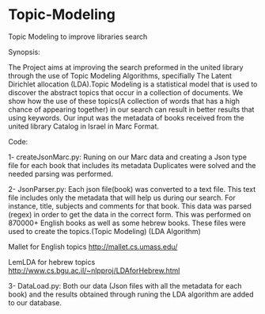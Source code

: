 # Topic-Modeling
Topic Modeling to improve libraries search

Synopsis:

The Project aims at improving the search preformed in the united library through the use of Topic Modeling Algorithms, specifially
The Latent Dirichlet allocation (LDA).Topic Modeling is a statistical model that is used to discover the abstract topics that 
occur in a collection of documents. We show how the use of these topics(A collection of words that has a high chance of appearing
together) in our search can result in better results that using keywords.
Our input was the metadata of books received from the united library Catalog in Israel in Marc Format.

Code:

1- createJsonMarc.py: Runing on our Marc data and creating a Json type file for each book that includes its metadata       Duplicates were solved and the needed parsing was performed.

2- JsonParser.py: Each json file(book) was converted to a text file. This text file includes only the metadata that will help us during our search. For instance, title, subjects and comments for that book. This data was parsed (regex) in order to   get the data in the correct form. This was performed on 870000+ English books as well as some hebrew books. 
These files were used to create the topics.(Topic Modeling) (LDA Algorithm)

Mallet for English topics  http://mallet.cs.umass.edu/

LemLDA for hebrew topics   http://www.cs.bgu.ac.il/~nlpproj/LDAforHebrew.html
   
3- DataLoad.py: Both our data (Json files with all the metadata for each book) and the results obtained through runing the LDA algorithm are added to our database.
